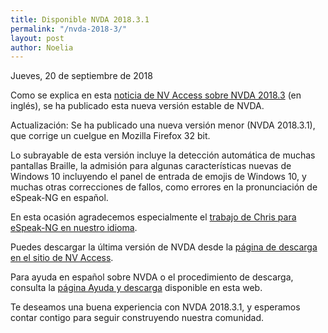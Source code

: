 ```yaml
---
title: Disponible NVDA 2018.3.1
permalink: "/nvda-2018-3/"
layout: post
author: Noelia
---
```


<footer>Jueves, 20 de septiembre de 2018</footer>


Como se explica en esta [noticia de NV Access sobre NVDA 2018.3](https://www.nvaccess.org/post/announcing-the-release-of-nvda-2018-3/) (en inglés), se ha publicado esta nueva versión estable de NVDA.

Actualización: Se ha publicado una nueva versión menor (NVDA 2018.3.1), que corrige un cuelgue en Mozilla Firefox 32 bit. 

Lo subrayable de esta versión incluye la detección automática de muchas pantallas Braille, la admisión para algunas características nuevas de Windows 10 incluyendo el panel de entrada de emojis de Windows 10, y muchas otras correcciones de fallos, como errores en la pronunciación de eSpeak-NG en español.

En esta ocasión agradecemos especialmente el [trabajo de Chris para eSpeak-NG en nuestro idioma](https://github.com/Christianlm/SpanishOnEspeak-ng.git).

Puedes descargar la última versión de NVDA desde la [página de descarga en el sitio de NV Access](http://www.nvaccess.org/download/).

Para ayuda en español sobre NVDA o el procedimiento de descarga, consulta la [página Ayuda y descarga](https://nvdaes.github.io/ayuda/) disponible en esta web.

Te deseamos una buena experiencia con NVDA 2018.3.1, y esperamos contar contigo para seguir construyendo nuestra comunidad. 

